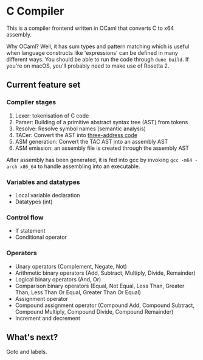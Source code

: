 # C Compiler
This is a compiler frontend written in OCaml that converts C to x64 assembly. 

Why OCaml? Well, it has sum types and pattern matching which is useful when language constructs like 'expressions' can be defined in many different ways. You should be able to run the code through `dune build`. If you're on macOS, you'll probably need to make use of Rosetta 2.

## Current feature set

### Compiler stages

 1. Lexer: tokenisation of C code
 2. Parser: Building of a primitive abstract syntax tree (AST) from tokens
 3. Resolve: Resolve symbol names (semantic analysis)
 4. TACer: Convert the AST into [three-address code](https://en.wikipedia.org/wiki/Three-address_code)
 5. ASM generation: Convert the TAC AST into an assembly AST
 6. ASM emission: an assembly file is created through the assembly AST

After assembly has been generated, it is fed into gcc by invoking `gcc -m64 -arch x86_64` to handle assembling into an executable.

### Variables and datatypes

 - Local variable declaration
 - Datatypes (int)

### Control flow
 - If statement
 - Conditional operator

### Operators
 - Unary operators (Complement, Negate, Not)
 - Arithmetic binary operators (Add, Subtract, Multiply, Divide, Remainder)
 - Logical binary operators (And, Or)
 - Comparison binary operators (Equal, Not Equal, Less Than, Greater Than, Less Than Or Equal, Greater Than Or Equal)
 - Assignment operator
 - Compound assignment operator (Compound Add, Compound Subtract, Compound Multiply, Compound Divide, Compound Remainder)
 - Increment and decrement

## What's next?

Goto and labels.